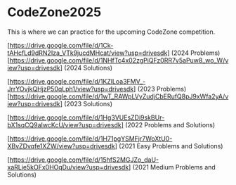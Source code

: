 # CodeZone2025
This is where we can practice for the upcoming CodeZone competition.

[https://drive.google.com/file/d/1Ck-tAHcfLd9dRN2Iza_VTk9jucdMHcat/view?usp=drivesdk] (2024 Problems)
[https://drive.google.com/file/d/1NHfTc4x02zgPiQFz0RR7v5aPuw8_wo_W/view?usp=drivesdk] (2024 Solutions)

[https://drive.google.com/file/d/1KZlLoa3FMV_-JrrYOvjkQHjzP50qLph1/view?usp=drivesdk] (2023 Problems)
[https://drive.google.com/file/d/1wT_RAWpLVyZudjCbERufQ8pJ9xWfa2yA/view?usp=drivesdk] (2023 Solutions)

[https://drive.google.com/file/d/1Hg3VUEsZDi9skBUr-bX1sqCQ9aIwcKcU/view?usp=drivesdk] (2022 Problems and Solutions)

[https://drive.google.com/file/d/1H71pgYSMFjr7WoXtU0-XBvZDvqfe1XZW/view?usp=drivesdk] (2021 Easy Problems and Solutions)

[https://drive.google.com/file/d/15hfS2MGJZo_daU-xaRLie5kOFx0HOqDu/view?usp=drivesdk] (2021 Medium Problems and Solutions)
